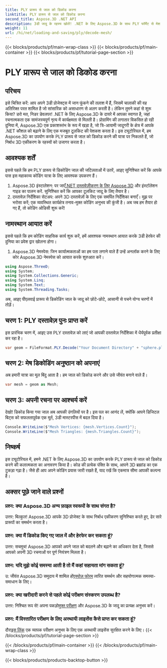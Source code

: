 ```yaml
---
title: PLY प्रारूप से जाल को डिकोड करना
linktitle: PLY प्रारूप से जाल को डिकोड करना
second_title: Aspose.3D .NET API
description: 3डी जादू के रहस्य खोलें! .NET के लिए Aspose.3D के साथ PLY फॉर्मेट से मेश को आसानी से डीकोड करें। अपनी परियोजनाओं को नए आयामों तक पहुँचाएँ।
weight: 11
url: /hi/net/loading-and-saving/ply/decode-mesh/
---
```


{{< blocks/products/pf/main-wrap-class >}}
{{< blocks/products/pf/main-container >}}
{{< blocks/products/pf/tutorial-page-section >}}

# PLY प्रारूप से जाल को डिकोड करना

## परिचय
इसे चित्रित करें: आप अपने 3डी प्रोजेक्ट्स में जान फूंकने की तलाश में हैं, जिसमें चालाकी की वह अतिरिक्त परत शामिल है जो सांसारिक को असाधारण से अलग करती है। लेकिन तुमने कहां से शुरू किया? डरो मत, निडर डेवलपर! .NET के लिए Aspose.3D के दायरे में आपका स्वागत है, जहां रचनात्मकता एक सामंजस्यपूर्ण नृत्य में कार्यक्षमता से मिलती है।
प्रोग्रामिंग की लगातार विकसित हो रही दुनिया में, Aspose.3D एक प्रकाशस्तंभ के रूप में खड़ा है, जो त्रि-आयामी जादूगरी के क्षेत्र में आपके .NET कौशल को बढ़ाने के लिए एक मजबूत टूलकिट की पेशकश करता है। इस ट्यूटोरियल में, हम Aspose.3D का उपयोग करके PLY प्रारूप से जाल को डिकोड करने की यात्रा पर निकलते हैं, जो निर्बाध 3D एकीकरण के रहस्यों को उजागर करता है।
## आवश्यक शर्तें
इससे पहले कि हम PLY प्रारूप से डिकोडिंग जाल की जटिलताओं में उतरें, आइए सुनिश्चित करें कि आपके पास इस महाकाव्य कोडिंग यात्रा के लिए आवश्यक उपकरण हैं।
1.  Aspose.3D इंस्टालेशन: पर जाएँ[.NET दस्तावेज़ीकरण के लिए Aspose.3D](https://reference.aspose.com/3d/net/) और इंस्टॉलेशन गाइड का पालन करें. सुनिश्चित करें कि आपका टूलकिट जादू के लिए तैयार है।
2. दस्तावेज़ निर्देशिका सेटअप: अपने 3D दस्तावेज़ों के लिए एक समर्पित निर्देशिका बनाएँ। मुझ पर भरोसा करें; एक व्यवस्थित कार्यक्षेत्र तनाव-मुक्त कोडिंग अनुभव की कुंजी है।
अब जब हम तैयार हो गए हैं, तो कोडिंग ओडिसी शुरू करें!
## नामस्थान आयात करें
इससे पहले कि हम कोडिंग साहसिक कार्य शुरू करें, हमें आवश्यक नामस्थान आयात करके 3डी हेरफेर की दुनिया का प्रवेश द्वार खोलना होगा।
1. Aspose.3D नेमस्पेस: जिन कार्यात्मकताओं का हम पता लगाने वाले हैं उन्हें अनलॉक करने के लिए कोर Aspose.3D नेमस्पेस को आयात करके शुरुआत करें।
```csharp
using Aspose.ThreeD;
using System;
using System.Collections.Generic;
using System.Linq;
using System.Text;
using System.Threading.Tasks;
```
अब, आइए पीएलवाई प्रारूप से डिकोडिंग जाल के जादू को छोटे-छोटे, आसानी से पचने योग्य चरणों में तोड़ें।
## चरण 1: PLY दस्तावेज़ पुनः प्राप्त करें
इस प्रारंभिक चरण में, आइए उस PLY दस्तावेज़ को लाएं जो आपकी दस्तावेज़ निर्देशिका में धैर्यपूर्वक प्रतीक्षा कर रहा है।
```csharp
var geom = FileFormat.PLY.Decode("Your Document Directory" + "sphere.ply");
```
## चरण 2: मेष डिकोडिंग अनुष्ठान को अपनाएं
अब हमारी यात्रा का मूल बिंदु आता है। हम जाल को डिकोड करने और उसे जीवंत बनाने वाले हैं।
```csharp
var mesh = geom as Mesh;
```
## चरण 3: अपनी रचना पर आश्चर्य करें
देखो! डिकोड किया गया जाल अब आपकी उंगलियों पर है। इस पल का आनंद लें, क्योंकि आपने डिजिटल बिट्स को सफलतापूर्वक एक मूर्त, 3डी मास्टरपीस में बदल दिया है।
```csharp
Console.WriteLine($"Mesh Vertices: {mesh.Vertices.Count}");
Console.WriteLine($"Mesh Triangles: {mesh.Triangles.Count}");
```
## निष्कर्ष
इस ट्यूटोरियल में, हमने .NET के लिए Aspose.3D का उपयोग करके PLY प्रारूप से जाल को डिकोड करने की कलात्मकता का अनावरण किया है। कोड की प्रत्येक पंक्ति के साथ, आपने 3D ब्रह्मांड का एक टुकड़ा गढ़ा है। जैसे ही आप अपने कोडिंग प्रयास जारी रखते हैं, याद रखें कि एकमात्र सीमा आपकी कल्पना है।

## अक्सर पूछे जाने वाले प्रश्नों
### प्रश्न: क्या Aspose.3D अन्य फ़ाइल स्वरूपों के साथ संगत है?
उत्तर: बिल्कुल! Aspose.3D आपके 3D प्रोजेक्ट के साथ निर्बाध एकीकरण सुनिश्चित करते हुए, ढेर सारे प्रारूपों का समर्थन करता है।
### प्रश्न: क्या मैं डिकोड किए गए जाल में और हेरफेर कर सकता हूं?
उत्तर: सचमुच! Aspose.3D आपको अपने जाल को बदलने और बढ़ाने का अधिकार देता है, जिससे आपको अपनी 3D रचनाओं पर पूर्ण नियंत्रण मिलता है।
### प्रश्न: यदि मुझे कोई समस्या आती है तो मैं कहां सहायता मांग सकता हूं?
 उ: जीवंत Aspose.3D समुदाय में शामिल हों[एस्पोज़ फोरम](https://forum.aspose.com/c/3d/18) त्वरित समर्थन और सहयोगात्मक समस्या-समाधान के लिए।
### प्रश्न: क्या खरीदारी करने से पहले कोई परीक्षण संस्करण उपलब्ध है?
उत्तर: निश्चित रूप से! अपना पकड़ो[मुफ्त परीक्षण](https://releases.aspose.com/) और Aspose.3D के जादू का प्रत्यक्ष अनुभव करें।
### प्रश्न: मैं विस्तारित परीक्षण के लिए अस्थायी लाइसेंस कैसे प्राप्त कर सकता हूं?
 दौरा[इस लिंक](https://purchase.aspose.com/temporary-license/) एक व्यापक परीक्षण अनुभव के लिए एक अस्थायी लाइसेंस सुरक्षित करने के लिए।
{{< /blocks/products/pf/tutorial-page-section >}}

{{< /blocks/products/pf/main-container >}}
{{< /blocks/products/pf/main-wrap-class >}}

{{< blocks/products/products-backtop-button >}}
